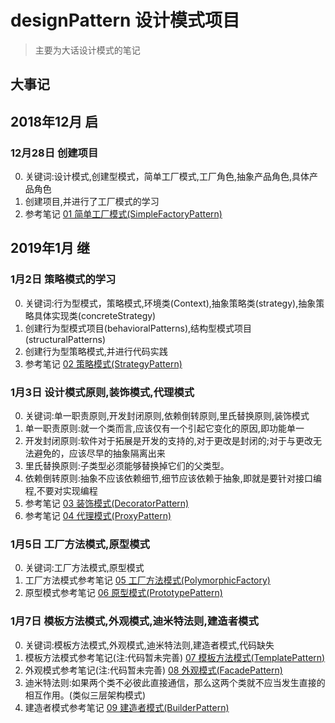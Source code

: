 # designPattern 设计模式项目
> 主要为大话设计模式的笔记

## 大事记
## 2018年12月 启
### 12月28日 创建项目
0. 关键词:设计模式,创建型模式，简单工厂模式,工厂角色,抽象产品角色,具体产品角色
1. 创建项目,并进行了工厂模式的学习
2. 参考笔记 [01 简单工厂模式(SimpleFactoryPattern)](http://note.youdao.com/noteshare?id=00d171867a62166408514d066a11bb38&sub=43EF7D04C0CC43AD971F31C77529AE02)

## 2019年1月 继
### 1月2日 策略模式的学习
0. 关键词:行为型模式，策略模式,环境类(Context),抽象策略类(strategy),抽象策略具体实现类(concreteStrategy)
1. 创建行为型模式项目(behavioralPatterns),结构型模式项目(structuralPatterns)
2. 创建行为型策略模式,并进行代码实践
3. 参考笔记 [02 策略模式(StrategyPattern)](http://note.youdao.com/noteshare?id=a03a9105cea6899290f27ab0a0762ae4&sub=6026A8F4C6E34CAE8C9CA4A21BCE683F)

### 1月3日 设计模式原则,装饰模式,代理模式
0. 关键词:单一职责原则,开发封闭原则,依赖倒转原则,里氏替换原则,装饰模式
1. 单一职责原则:就一个类而言,应该仅有一个引起它变化的原因,即功能单一
2. 开发封闭原则:软件对于拓展是开发的支持的,对于更改是封闭的;对于与更改无法避免的，应该尽早的抽象隔离出来
3. 里氏替换原则:子类型必须能够替换掉它们的父类型。
4. 依赖倒转原则:抽象不应该依赖细节,细节应该依赖于抽象,即就是要针对接口编程,不要对实现编程
5. 参考笔记 [03 装饰模式(DecoratorPattern)](http://note.youdao.com/noteshare?id=22a452fd4850e1b507a91aba020e8634&sub=F682496602B34981A5B785CCB662B84A)
6. 参考笔记 [04 代理模式(ProxyPattern)](http://note.youdao.com/noteshare?id=a9c0a248935bc7f80dcbc295f7baa82d&sub=1B20233132844E83A2DF00C2F57521A4)

### 1月5日 工厂方法模式,原型模式
0. 关键词:工厂方法模式,原型模式
1. 工厂方法模式参考笔记 [05 工厂方法模式(PolymorphicFactory)](http://note.youdao.com/noteshare?id=104bb5fe4c28ea22cda91782c2486e16&sub=5651F2B22CAB4724A8158FD297DD207C)
2. 原型模式参考笔记 [06 原型模式(PrototypePattern)](http://note.youdao.com/noteshare?id=bcb5488d8d0ca5dd363d51ff2fa57f07&sub=3546092D6B104BC58D76C24EB4E2AEB5)

### 1月7日 模板方法模式,外观模式,迪米特法则,建造者模式
0. 关键词:模板方法模式,外观模式,迪米特法则,建造者模式,代码缺失
1. 模板方法模式参考笔记(注:代码暂未完善) [07 模板方法模式(TemplatePattern)](http://note.youdao.com/noteshare?id=9b752d07c9009995e81d13ae70f3505f&sub=0433649A9DC7440580628EAA6976A0DF)
2. 外观模式参考笔记(注:代码暂未完善) [08 外观模式(FacadePattern)](http://note.youdao.com/noteshare?id=b41485a1553b73c6a3056e34148e4b17&sub=2E6D5A0575F44F6293C484763E90E60E)
3. 迪米特法则:如果两个类不必彼此直接通信，那么这两个类就不应当发生直接的相互作用。(类似三层架构模式)
4. 建造者模式参考笔记 [09 建造者模式(BuilderPattern)](http://note.youdao.com/noteshare?id=66c9833a9ffa1444c575e81663bfc526&sub=807A2B406D86485886793A3022C8C6B1)

